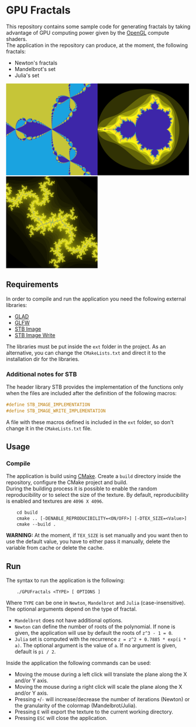 # GPU Fractals
This repository contains some sample code for generating fractals by taking advantage of GPU computing power given by the [OpenGL](https://www.opengl.org/) compute shaders.  
The application in the repository can produce, at the moment, the following fractals:
 - Newton's fractals
 - Mandelbrot's set
 - Julia's set

<img src="imgs/newton.png" width=250px><img src="imgs/mandelbrot.png" width=250px><img src="imgs/julia.png" width=250px>


## Requirements
In order to compile and run the application you need the following external libraries:
 - [GLAD](https://glad.dav1d.de/)
 - [GLFW](https://www.glfw.org/)
 - [STB Image](https://github.com/nothings/stb/blob/master/stb_image.h)
 - [STB Image Write](https://github.com/nothings/stb/blob/master/stb_image_write.h)

The libraries must be put inside the `ext` folder in the project. As an alternative, you can change the `CMakeLists.txt` and direct it to the installation dir for the libraries.  

### Additional notes for STB
The header library STB provides the implementation of the functions only when the files are included after the definition of the following macros:
```c
#define STB_IMAGE_IMPLEMENTATION
#define STB_IMAGE_WRITE_IMPLEMENTATION
```
A file with these macros defined is included in the `ext` folder, so don't change it in the `CMakeLists.txt` file.

## Usage
### Compile
The application is build using [CMake](https://cmake.org/). Create a `build` directory inside the repository, configure the CMake project and build.  
During the building process it is possible to enable the random reproducibility or to select the size of the texture. By default, reproducibility is enabled and textures are `4096 X 4096`.
```
    cd build
    cmake .. [-DENABLE_REPRODUCIBILITY=<ON/OFF>] [-DTEX_SIZE=<Value>]
    cmake --build .
```
**WARNING:** At the moment, if `TEX_SIZE` is set manually and you want then to use the default value, you have to either pass it manually, delete the variable from cache or delete the cache.

## Run
The syntax to run the application is the following:
```
    ./GPUFractals <TYPE> [ OPTIONS ]
```
Where `TYPE` can be one in `Newton`, `Mandelbrot` and `Julia` (case-insensitive). The optional arguments depend on the type of fractal.
 - `Mandelbrot` does not have additional options.
 - `Newton` can define the number of roots of the polynomial. If none is given, the application will use by default the roots of `z^3 - 1 = 0`.
 - `Julia` set is computed with the recurrence `z = z^2 + 0.7885 * exp(i * a)`. The optional argument is the value of `a`. If no argument is given, default is `pi / 2`.

Inside the application the following commands can be used:
 - Moving the mouse during a left click will translate the plane along the X and/or Y axis.
 - Moving the mouse during a right click will scale the plane along the X and/or Y axis.
 - Pressing `+`/`-` will increase/decrease the number of iterations (Newton) or the granularity of the colormap (Mandelbrot/Julia).
 - Pressing `E` will export the texture to the current working directory.
 - Pressing `ESC` will close the application.